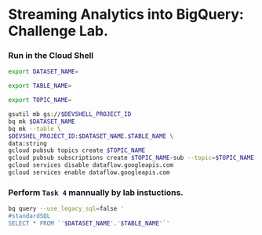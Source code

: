 # Streaming Analytics into BigQuery: Challenge Lab.

### Run in the Cloud Shell

```bash
export DATASET_NAME=
```
```bash
export TABLE_NAME=
```

```bash
export TOPIC_NAME=
```

```bash
gsutil mb gs://$DEVSHELL_PROJECT_ID
bq mk $DATASET_NAME
bq mk --table \
$DEVSHEL_PROJECT_ID:$DATASET_NAME.$TABLE_NAME \
data:string
gcloud pubsub topics create $TOPIC_NAME
gcloud pubsub subscriptions create $TOPIC_NAME-sub --topic=$TOPIC_NAME
gcloud services disable dataflow.googleapis.com
gcloud services enable dataflow.googleapis.com
```
### Perform `Task 4` mannually by lab instuctions.

```bash
bq query --use_legacy_sql=false '
#standardSQL
SELECT * FROM `'$DATASET_NAME'.'$TABLE_NAME'`'
```
